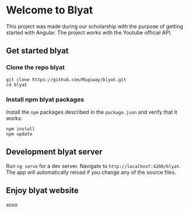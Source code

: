 # Welcome to Blyat

This project was made during our scholarship with the purpose of getting started with Angular.
The project works with the Youtube official API.

## Get started blyat

### Clone the repo blyat

```shell
git clone https://github.com/Migiway/blyat.git
cd blyat
```

### Install npm blyat packages

Install the `npm` packages described in the `package.json` and verify that it works:

```shell
npm install
npm update
```


## Development blyat server

Run `ng serve` for a dev server. Navigate to `http://localhost:4200/blyat`. The app will automatically reload if you change any of the source files.

## Enjoy blyat website

xoxo

